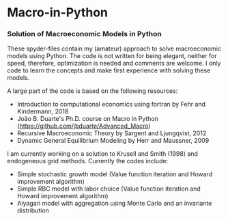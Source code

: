 # Macro-in-Python
### Solution of Macroeconomic Models in Python

These spyder-files contain my (amateur) approach to solve macroeconomic models using Python. The code is not written for being elegant, neither for speed, therefore, optimization is needed and comments are welcome. I only code to learn the concepts and make first experience with solving these models.

A large part of the code is based on the following resources:

- Introduction to computational economics using fortran by Fehr and Kindermann, 2018
- João B. Duarte's Ph.D. course on Macro in Python (https://github.com/jbduarte/Advanced_Macro)
- Recursive Macroeconomic Theory by Sargent and Ljungqvist, 2012
- Dynamic General Equilibrium Modeling by Herr and Maussner, 2009

I am currently working on a solution to Krusell and Smith (1998) and endogeneous grid methods. Currently the codes include:

- Simple stochastic growth model (Value function iteration and Howard improvement algorithm)
- Simple RBC model with labor choice (Value function iteration and Howard improvement algorithm)
- Aiyagari model with aggregation using Monte Carlo and an invariante distribution